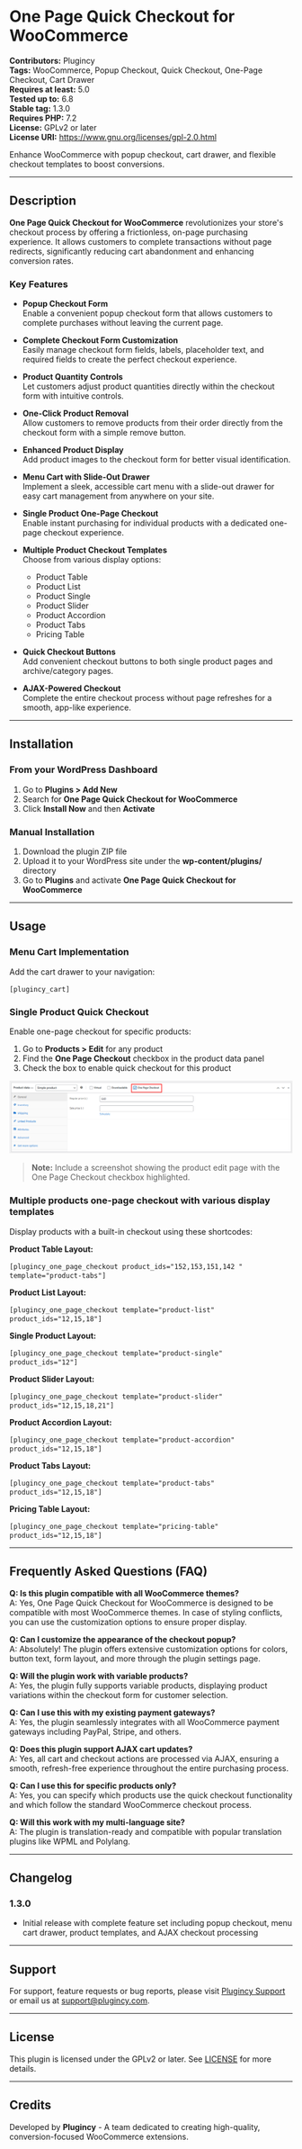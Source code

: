 # One Page Quick Checkout for WooCommerce

**Contributors:** Plugincy  
**Tags:** WooCommerce, Popup Checkout, Quick Checkout, One-Page Checkout, Cart Drawer  
**Requires at least:** 5.0  
**Tested up to:** 6.8  
**Stable tag:**  1.3.0  
**Requires PHP:** 7.2  
**License:** GPLv2 or later  
**License URI:** https://www.gnu.org/licenses/gpl-2.0.html  

Enhance WooCommerce with popup checkout, cart drawer, and flexible checkout templates to boost conversions.

---

## Description

**One Page Quick Checkout for WooCommerce** revolutionizes your store's checkout process by offering a frictionless, on-page purchasing experience. It allows customers to complete transactions without page redirects, significantly reducing cart abandonment and enhancing conversion rates.

### Key Features

- **Popup Checkout Form**  
  Enable a convenient popup checkout form that allows customers to complete purchases without leaving the current page.

- **Complete Checkout Form Customization**  
  Easily manage checkout form fields, labels, placeholder text, and required fields to create the perfect checkout experience.

- **Product Quantity Controls**  
  Let customers adjust product quantities directly within the checkout form with intuitive controls.

- **One-Click Product Removal**  
  Allow customers to remove products from their order directly from the checkout form with a simple remove button.

- **Enhanced Product Display**  
  Add product images to the checkout form for better visual identification.

- **Menu Cart with Slide-Out Drawer**  
  Implement a sleek, accessible cart menu with a slide-out drawer for easy cart management from anywhere on your site.

- **Single Product One-Page Checkout**  
  Enable instant purchasing for individual products with a dedicated one-page checkout experience.

- **Multiple Product Checkout Templates**  
  Choose from various display options:
  - Product Table
  - Product List
  - Product Single
  - Product Slider
  - Product Accordion
  - Product Tabs
  - Pricing Table

- **Quick Checkout Buttons**  
  Add convenient checkout buttons to both single product pages and archive/category pages.

- **AJAX-Powered Checkout**  
  Complete the entire checkout process without page refreshes for a smooth, app-like experience.

---

## Installation

### From your WordPress Dashboard
1. Go to **Plugins > Add New**
2. Search for **One Page Quick Checkout for WooCommerce**
3. Click **Install Now** and then **Activate**

### Manual Installation
1. Download the plugin ZIP file
2. Upload it to your WordPress site under the **wp-content/plugins/** directory
3. Go to **Plugins** and activate **One Page Quick Checkout for WooCommerce**

---

## Usage

### Menu Cart Implementation
Add the cart drawer to your navigation:
```
[plugincy_cart]
```
### Single Product Quick Checkout
Enable one-page checkout for specific products:

1. Go to **Products > Edit** for any product
2. Find the **One Page Checkout** checkbox in the product data panel
3. Check the box to enable quick checkout for this product

![Enable One-Page Checkout](assets/image/single-product-checkout-setting.png)

> **Note:** Include a screenshot showing the product edit page with the One Page Checkout checkbox highlighted.

### Multiple products one-page checkout with various display templates
Display products with a built-in checkout using these shortcodes:

**Product Table Layout:**
```
[plugincy_one_page_checkout product_ids="152,153,151,142 " template="product-tabs"]
```

**Product List Layout:**
```
[plugincy_one_page_checkout template="product-list" product_ids="12,15,18"]
```

**Single Product Layout:**
```
[plugincy_one_page_checkout template="product-single" product_ids="12"]
```

**Product Slider Layout:**
```
[plugincy_one_page_checkout template="product-slider" product_ids="12,15,18,21"]
```

**Product Accordion Layout:**
```
[plugincy_one_page_checkout template="product-accordion" product_ids="12,15,18"]
```

**Product Tabs Layout:**
```
[plugincy_one_page_checkout template="product-tabs" product_ids="12,15,18"]
```

**Pricing Table Layout:**
```
[plugincy_one_page_checkout template="pricing-table" product_ids="12,15,18"]
```

---

## Frequently Asked Questions (FAQ)

**Q: Is this plugin compatible with all WooCommerce themes?**  
A: Yes, One Page Quick Checkout for WooCommerce is designed to be compatible with most WooCommerce themes. In case of styling conflicts, you can use the customization options to ensure proper display.

**Q: Can I customize the appearance of the checkout popup?**  
A: Absolutely! The plugin offers extensive customization options for colors, button text, form layout, and more through the plugin settings page.

**Q: Will the plugin work with variable products?**  
A: Yes, the plugin fully supports variable products, displaying product variations within the checkout form for customer selection.

**Q: Can I use this with my existing payment gateways?**  
A: Yes, the plugin seamlessly integrates with all WooCommerce payment gateways including PayPal, Stripe, and others.

**Q: Does this plugin support AJAX cart updates?**  
A: Yes, all cart and checkout actions are processed via AJAX, ensuring a smooth, refresh-free experience throughout the entire purchasing process.

**Q: Can I use this for specific products only?**  
A: Yes, you can specify which products use the quick checkout functionality and which follow the standard WooCommerce checkout process.

**Q: Will this work with my multi-language site?**  
A: The plugin is translation-ready and compatible with popular translation plugins like WPML and Polylang.

---

## Changelog

###  1.3.0
- Initial release with complete feature set including popup checkout, menu cart drawer, product templates, and AJAX checkout processing

---

## Support

For support, feature requests or bug reports, please visit [Plugincy Support](https://plugincy.com/support) or email us at support@plugincy.com.

---

## License

This plugin is licensed under the GPLv2 or later. See [LICENSE](https://www.gnu.org/licenses/gpl-2.0.html) for more details.

---

## Credits

Developed by **Plugincy** - A team dedicated to creating high-quality, conversion-focused WooCommerce extensions.